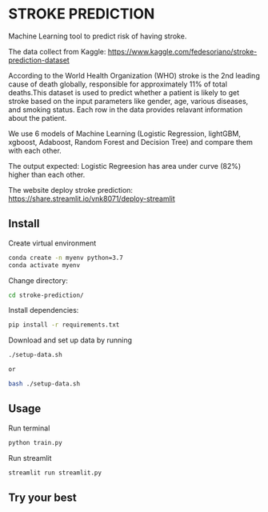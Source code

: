 # STROKE PREDICTION

Machine Learning tool to predict risk of having stroke.

The data collect from Kaggle: https://www.kaggle.com/fedesoriano/stroke-prediction-dataset

According to the World Health Organization (WHO) stroke is the 2nd leading cause of death globally, responsible for approximately 11% of total deaths.This dataset is used to predict whether a patient is likely to get stroke based on the input parameters like gender, age, various diseases, and smoking status. Each row in the data provides relavant information about the patient.

We use 6 models of Machine Learning (Logistic Regression, lightGBM, xgboost, Adaboost, Random Forest and Decision Tree) and compare them with each other. 

The output expected: Logistic Regreesion has area under curve (82%) higher than each other. 

The website deploy stroke prediction: https://share.streamlit.io/vnk8071/deploy-streamlit

## Install 
Create virtual environment
```bash
conda create -n myenv python=3.7
conda activate myenv
```

Change directory:
```bash
cd stroke-prediction/
```

Install dependencies:
```bash
pip install -r requirements.txt
```

Download and set up data by running
```bash
./setup-data.sh

or 

bash ./setup-data.sh
```

## Usage
Run terminal
```bash
python train.py
```

Run streamlit
```bash
streamlit run streamlit.py
```

## Try your best


